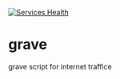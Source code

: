 [![Services Health](https://jkrk210sxim.montastic.io/badge)](https://jkrk210sxim.montastic.io)
# grave
grave script for internet traffice
